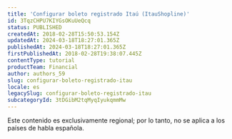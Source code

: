```yaml
---
title: 'Configurar boleto registrado Itaú (ItauShopline)'
id: 3TqzCHPU7KIYGsOKuUeQcq
status: PUBLISHED
createdAt: 2018-02-28T15:50:53.154Z
updatedAt: 2024-03-18T18:27:01.365Z
publishedAt: 2024-03-18T18:27:01.365Z
firstPublishedAt: 2018-02-28T19:38:07.445Z
contentType: tutorial
productTeam: Financial
author: authors_59
slug: configurar-boleto-registrado-itau
locale: es
legacySlug: configurar-boleto-registrado-itau
subcategoryId: 3tDGibM2tqMyqIyukqmmMw
---
```


<div class="alert alert-warning" role="alert">Este contenido es exclusivamente regional; 
por lo tanto, no se aplica a los países de habla española.</div>
